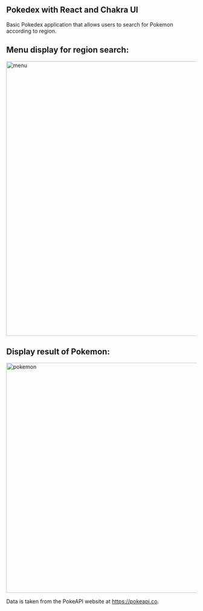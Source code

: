 ## Pokedex with React and Chakra UI

Basic Pokedex application that allows users to search for Pokemon according to region.

## Menu display for region search:
<img width="727" alt="menu" src="https://user-images.githubusercontent.com/64384242/166128182-ae30a841-2d18-424c-8cd0-9d1d1cf7feb1.png">

## Display result of Pokemon:
<img width="609" alt="pokemon" src="https://user-images.githubusercontent.com/64384242/166128196-dc61d44b-2f28-4d13-a6f3-e262e06d3394.png">

Data is taken from the PokeAPI website at https://pokeapi.co.

